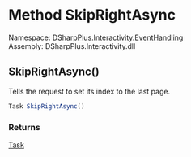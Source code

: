 # Method SkipRightAsync

Namespace: [DSharpPlus.Interactivity.EventHandling](DSharpPlus.Interactivity.EventHandling.md)  
Assembly: DSharpPlus.Interactivity.dll

## <a id="DSharpPlus_Interactivity_EventHandling_IPaginationRequest_SkipRightAsync"></a>SkipRightAsync\(\)

Tells the request to set its index to the last page.

```csharp
Task SkipRightAsync()
```

### Returns

[Task](https://learn.microsoft.com/dotnet/api/system.threading.tasks.task)

